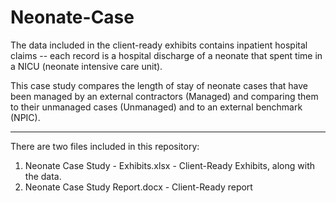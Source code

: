 # Neonate-Case

The data included in the client-ready exhibits contains inpatient hospital claims -- each record is a hospital discharge of a neonate that spent time in a NICU (neonate intensive care unit). 


This case study compares the length of stay of neonate cases that have been managed by an external contractors (Managed) and comparing them to their unmanaged cases (Unmanaged) and to an external benchmark (NPIC).

------------------------------------------------

There are two files included in this repository:

1. Neonate Case Study - Exhibits.xlsx - Client-Ready Exhibits, along with the data.
2. Neonate Case Study Report.docx - Client-Ready report

